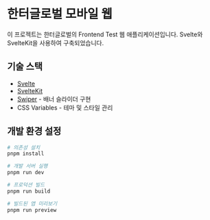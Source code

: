 # 한터글로벌 모바일 웹

이 프로젝트는 한터글로벌의 Frontend Test 웹 애플리케이션입니다. Svelte와 SvelteKit을 사용하여 구축되었습니다.

## 기술 스택

- [Svelte](https://svelte.dev/)
- [SvelteKit](https://kit.svelte.dev/)
- [Swiper](https://swiperjs.com/) - 배너 슬라이더 구현
- CSS Variables - 테마 및 스타일 관리

## 개발 환경 설정
```bash
# 의존성 설치
pnpm install

# 개발 서버 실행
pnpm run dev

# 프로덕션 빌드
pnpm run build

# 빌드된 앱 미리보기
pnpm run preview
```

